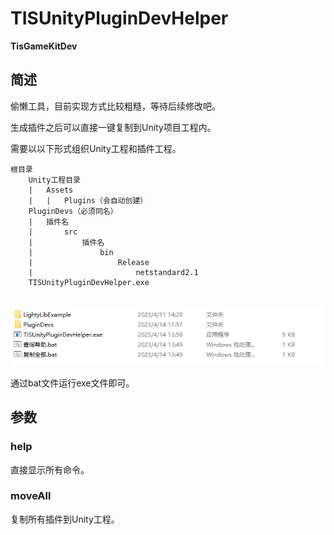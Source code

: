 # TISUnityPluginDevHelper
**TisGameKitDev**

## 简述

偷懒工具，目前实现方式比较粗糙，等待后续修改吧。

生成插件之后可以直接一键复制到Unity项目工程内。

需要以以下形式组织Unity工程和插件工程。

```
根目录
	Unity工程目录
	|	Assets
	|	|	Plugins（会自动创建）
	PluginDevs（必须同名）
	|	插件名
	|		src
	|			插件名
	|				bin
	|					Release
	|						netstandard2.1
	TISUnityPluginDevHelper.exe
		
```

![路径描述](Docs/Pics/路径描述.png)

通过bat文件运行exe文件即可。

## 参数

### help

直接显示所有命令。



### moveAll

复制所有插件到Unity工程。